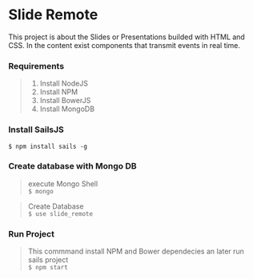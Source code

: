 # Slide Remote
This project is about the Slides or Presentations builded with HTML and CSS. In the content exist components that transmit events in real time.

### Requirements 
> 1. Install NodeJS 
> 2. Install NPM  
> 3. Install BowerJS
> 4. Install MongoDB

### Install SailsJS
`$ npm install sails -g `

### Create database with Mongo DB
> execute Mongo Shell <br/>
`$ mongo` <br/>

> Create Database <br/>
`$ use slide_remote` <br/>


### Run Project

> This commmand install NPM and Bower dependecies an later run sails project <br/>
`$ npm start`
